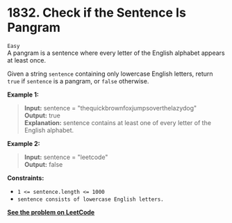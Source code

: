 # 1832. Check if the Sentence Is Pangram

`Easy` <br />
A pangram is a sentence where every letter of the English alphabet appears at least once.

Given a string `sentence` containing only lowercase English letters, return `true` if `sentence` is a pangram, or `false` otherwise.

**Example 1:**

> **Input:** sentence = "thequickbrownfoxjumpsoverthelazydog" <br />
> **Output:** true <br />
> **Explanation:** sentence contains at least one of every letter of the English alphabet.

**Example 2:**

> **Input:** sentence = "leetcode" <br />
> **Output:** false

**Constraints:**

- `1 <= sentence.length <= 1000`
- `sentence consists of lowercase English letters.`

[**See the problem on LeetCode**](https://leetcode.com/problems/check-if-the-sentence-is-pangram/)